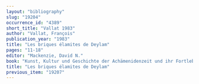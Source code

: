 ```yaml
---
layout: "bibliography"
slug: "19204"
occurrence_id: "4389"
short_title: "Vallat 1983"
author: "Vallat, François"
publication_year: "1983"
title: "Les briques élamites de Deylam"
pages: "11-18"
editor: "Mackenzie, David N."
book: "Kunst, Kultur und Geschichte der Achämenidenzeit und ihr Fortleben, Archäologische Mitteilungen aus Iran, Ergänzungsband 10 (Berlin)"
title: "Les briques élamites de Deylam"
previous_item: "19207"
---
```

